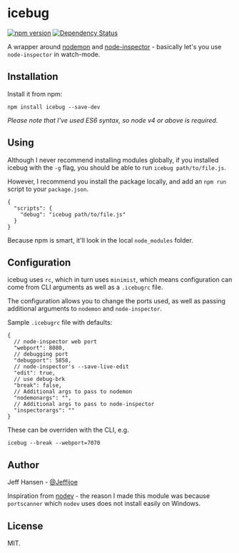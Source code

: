 # icebug

[![npm version](https://badge.fury.io/js/icebug.svg)](https://badge.fury.io/js/icebug)
[![Dependency Status](https://david-dm.org/jeffijoe/icebug.svg)](https://david-dm.org/jeffijoe/icebug)

A wrapper around [nodemon](https://npmjs.com/package/nodemon) and [node-inspector](https://npmjs.com/package/node-inspector) - basically let's you use
`node-inspector` in watch-mode.

## Installation

Install it from npm:

```
npm install icebug --save-dev
```

*Please note that I've used ES6 syntax, so node v4 or above is required.*

## Using

Although I never recommend installing modules globally, if you installed icebug with the `-g` flag, you should be able to run `icebug path/to/file.js`.

However, I recommend you install the package locally, and add an `npm run` script to your `package.json`.

```
{
  "scripts": {
    "debug": "icebug path/to/file.js"
  }
}
```

Because npm is smart, it'll look in the local `node_modules` folder.

## Configuration

icebug uses `rc`, which in turn uses `minimist`, which means configuration can come from CLI arguments as well as a `.icebugrc` file.

The configuration allows you to change the ports used, as well as passing additional arguments to `nodemon` and `node-inspector`.

Sample `.icebugrc` file with defaults:

```
{
  // node-inspector web port
  "webport": 8080,
  // debugging port
  "debugport": 5858,
  // node-inspector's --save-live-edit
  "edit": true,
  // use debug-brk
  "break": false,
  // Additional args to pass to nodemon
  "nodemonargs": "",
  // Additional args to pass to node-inspector
  "inspectorargs": ""
}
```

These can be overriden with the CLI, e.g.

```
icebug --break --webport=7070
```


## Author

Jeff Hansen - [@Jeffijoe](https://twitter.com/jeffijoe)

Inspiration from [nodev](https://npmjs.com/package/nodev) - the reason I made this module was because `portscanner` which `nodev` uses does not install easily on Windows.

## License

MIT.